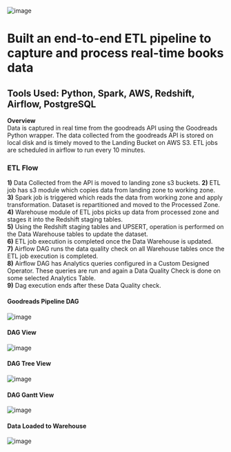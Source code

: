 ![image](https://user-images.githubusercontent.com/68136798/113654660-eef39d80-965d-11eb-89df-9ddd98c23a61.png)


# Built an end-to-end ETL pipeline to capture and process real-time books data

## Tools Used: Python, Spark, AWS, Redshift, Airflow, PostgreSQL  

**Overview**  
Data is captured in real time from the goodreads API using the Goodreads Python wrapper. The data collected from the goodreads API is stored on local disk and is timely moved to the Landing Bucket on AWS S3. ETL jobs are scheduled in airflow to run every 10 minutes.  

### ETL Flow  
**1)** Data Collected from the API is moved to landing zone s3 buckets. 
**2)** ETL job has s3 module which copies data from landing zone to working zone.  
**3)** Spark job is triggered which reads the data from working zone and apply transformation. Dataset is repartitioned and moved to the Processed Zone.  
**4)** Warehouse module of ETL jobs picks up data from processed zone and stages it into the Redshift staging tables.  
**5)** Using the Redshift staging tables and UPSERT, operation is performed on the Data Warehouse tables to update the dataset.  
**6)** ETL job execution is completed once the Data Warehouse is updated.  
**7)** Airflow DAG runs the data quality check on all Warehouse tables once the ETL job execution is completed.  
**8)** Airflow DAG has Analytics queries configured in a Custom Designed Operator. These queries are run and again a Data Quality Check is done on some selected Analytics Table.  
**9)** Dag execution ends after these Data Quality check.  

#### Goodreads Pipeline DAG  
![image](https://user-images.githubusercontent.com/68136798/113649404-fada6200-9653-11eb-92da-a539c282c827.png)
  
#### DAG View  
![image](https://user-images.githubusercontent.com/68136798/113649490-23625c00-9654-11eb-8d57-b97728b64200.png)
  
#### DAG Tree View  
![image](https://user-images.githubusercontent.com/68136798/113649609-586eae80-9654-11eb-96c7-a74de7480e08.png)
  
#### DAG Gantt View  
![image](https://user-images.githubusercontent.com/68136798/113649689-7a683100-9654-11eb-9766-b92aca1fe026.png)
  
#### Data Loaded to Warehouse  
![image](https://user-images.githubusercontent.com/68136798/113649857-d29f3300-9654-11eb-9c53-ec5e1306b5aa.png)
  
